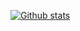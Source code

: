 [![Github stats](https://github-readme-stats.vercel.app/api?username=thevobos&count_private=true&show_icons=true&theme=light&include_all_commits=true)](https://github.com/thevobos)
